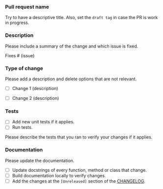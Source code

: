 ### Pull request name 

Try to have a descriptive title. Also, set the `draft tag` in case the PR is work in progress.

### Description

Please include a summary of the change and which issue is fixed. 

Fixes # (issue)

### Type of change

Please add a description and delete options that are not relevant.

- [ ] Change 1 (description)
- [ ] Change 2 (description)


### Tests
- [ ] Add new unit tests if it applies.
- [ ] Run tests.

Please describe the tests that you ran to verify your changes if it applies. 

### Documentation

Please update the documentation.

- [ ] Update docstrings of every function, method or class that change.
- [ ] Build documentation locally to verify changes.
- [ ] Add the changes at the `[Unreleased]` section of the [CHANGELOG](CHANGELOG.md).
